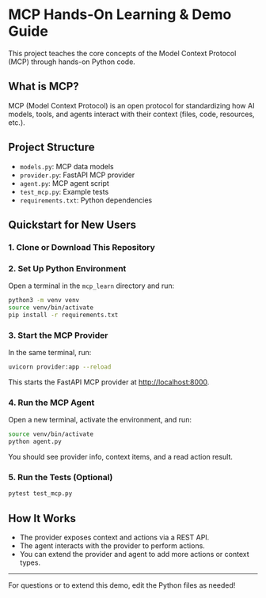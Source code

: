 
# MCP Hands-On Learning & Demo Guide

This project teaches the core concepts of the Model Context Protocol (MCP) through hands-on Python code.

## What is MCP?
MCP (Model Context Protocol) is an open protocol for standardizing how AI models, tools, and agents interact with their context (files, code, resources, etc.).

## Project Structure
- `models.py`: MCP data models
- `provider.py`: FastAPI MCP provider
- `agent.py`: MCP agent script
- `test_mcp.py`: Example tests
- `requirements.txt`: Python dependencies

## Quickstart for New Users

### 1. Clone or Download This Repository

### 2. Set Up Python Environment
Open a terminal in the `mcp_learn` directory and run:

```sh
python3 -m venv venv
source venv/bin/activate
pip install -r requirements.txt
```

### 3. Start the MCP Provider
In the same terminal, run:

```sh
uvicorn provider:app --reload
```
This starts the FastAPI MCP provider at [http://localhost:8000](http://localhost:8000).

### 4. Run the MCP Agent
Open a new terminal, activate the environment, and run:

```sh
source venv/bin/activate
python agent.py
```
You should see provider info, context items, and a read action result.

### 5. Run the Tests (Optional)

```sh
pytest test_mcp.py
```

## How It Works
- The provider exposes context and actions via a REST API.
- The agent interacts with the provider to perform actions.
- You can extend the provider and agent to add more actions or context types.

---
For questions or to extend this demo, edit the Python files as needed!
